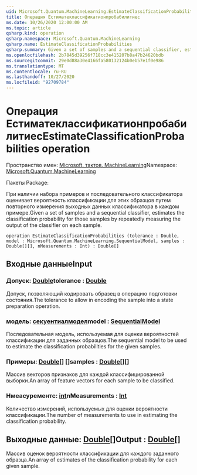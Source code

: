 ```yaml
---
uid: Microsoft.Quantum.MachineLearning.EstimateClassificationProbabilities
title: Операция Естиматеклассификатионпробабилитиес
ms.date: 10/26/2020 12:00:00 AM
ms.topic: article
qsharp.kind: operation
qsharp.namespace: Microsoft.Quantum.MachineLearning
qsharp.name: EstimateClassificationProbabilities
qsharp.summary: Given a set of samples and a sequential classifier, estimates the classification probability for those samples by repeatedly measuring the output of the classifier on each sample.
ms.openlocfilehash: 2b7845d39256f718cc3e415207b8a47b24620bdb
ms.sourcegitcommit: 29e0d88a30e4166fa580132124b0eb57e1f0e986
ms.translationtype: MT
ms.contentlocale: ru-RU
ms.lasthandoff: 10/27/2020
ms.locfileid: "92709784"
---
```

# <a name="estimateclassificationprobabilities-operation"></a><span data-ttu-id="32121-102">Операция Естиматеклассификатионпробабилитиес</span><span class="sxs-lookup"><span data-stu-id="32121-102">EstimateClassificationProbabilities operation</span></span>

<span data-ttu-id="32121-103">Пространство имен: [Microsoft. тактов. MachineLearning](xref:Microsoft.Quantum.MachineLearning)</span><span class="sxs-lookup"><span data-stu-id="32121-103">Namespace: [Microsoft.Quantum.MachineLearning](xref:Microsoft.Quantum.MachineLearning)</span></span>

<span data-ttu-id="32121-104">Пакеты [](https://nuget.org/packages/)</span><span class="sxs-lookup"><span data-stu-id="32121-104">Package: [](https://nuget.org/packages/)</span></span>


<span data-ttu-id="32121-105">При наличии набора примеров и последовательного классификатора оценивает вероятность классификации для этих образцов путем повторного измерения выходных данных классификатора в каждом примере.</span><span class="sxs-lookup"><span data-stu-id="32121-105">Given a set of samples and a sequential classifier, estimates the classification probability for those samples by repeatedly measuring the output of the classifier on each sample.</span></span>

```qsharp
operation EstimateClassificationProbabilities (tolerance : Double, model : Microsoft.Quantum.MachineLearning.SequentialModel, samples : Double[][], nMeasurements : Int) : Double[]
```


## <a name="input"></a><span data-ttu-id="32121-106">Входные данные</span><span class="sxs-lookup"><span data-stu-id="32121-106">Input</span></span>

### <a name="tolerance--double"></a><span data-ttu-id="32121-107">Допуск: [Double](xref:microsoft.quantum.lang-ref.double)</span><span class="sxs-lookup"><span data-stu-id="32121-107">tolerance : [Double](xref:microsoft.quantum.lang-ref.double)</span></span>

<span data-ttu-id="32121-108">Допуск, позволяющий кодировать образец в операцию подготовки состояния.</span><span class="sxs-lookup"><span data-stu-id="32121-108">The tolerance to allow in encoding the sample into a state preparation operation.</span></span>


### <a name="model--sequentialmodel"></a><span data-ttu-id="32121-109">модель: [секуентиалмодел](xref:Microsoft.Quantum.MachineLearning.SequentialModel)</span><span class="sxs-lookup"><span data-stu-id="32121-109">model : [SequentialModel](xref:Microsoft.Quantum.MachineLearning.SequentialModel)</span></span>

<span data-ttu-id="32121-110">Последовательная модель, используемая для оценки вероятностей классификации для заданных образцов.</span><span class="sxs-lookup"><span data-stu-id="32121-110">The sequential model to be used to estimate the classification probabilities for the given samples.</span></span>


### <a name="samples--double"></a><span data-ttu-id="32121-111">Примеры: [Double](xref:microsoft.quantum.lang-ref.double)[] []</span><span class="sxs-lookup"><span data-stu-id="32121-111">samples : [Double](xref:microsoft.quantum.lang-ref.double)[][]</span></span>

<span data-ttu-id="32121-112">Массив векторов признаков для каждой классифицированной выборки.</span><span class="sxs-lookup"><span data-stu-id="32121-112">An array of feature vectors for each sample to be classified.</span></span>


### <a name="nmeasurements--int"></a><span data-ttu-id="32121-113">Нмеасурементс: [int](xref:microsoft.quantum.lang-ref.int)</span><span class="sxs-lookup"><span data-stu-id="32121-113">nMeasurements : [Int](xref:microsoft.quantum.lang-ref.int)</span></span>

<span data-ttu-id="32121-114">Количество измерений, используемых для оценки вероятности классификации.</span><span class="sxs-lookup"><span data-stu-id="32121-114">The number of measurements to use in estimating the classification probability.</span></span>



## <a name="output--double"></a><span data-ttu-id="32121-115">Выходные данные: [Double](xref:microsoft.quantum.lang-ref.double)[]</span><span class="sxs-lookup"><span data-stu-id="32121-115">Output : [Double](xref:microsoft.quantum.lang-ref.double)[]</span></span>

<span data-ttu-id="32121-116">Массив оценок вероятности классификации для каждого заданного образца.</span><span class="sxs-lookup"><span data-stu-id="32121-116">An array of estimates of the classification probability for each given sample.</span></span>